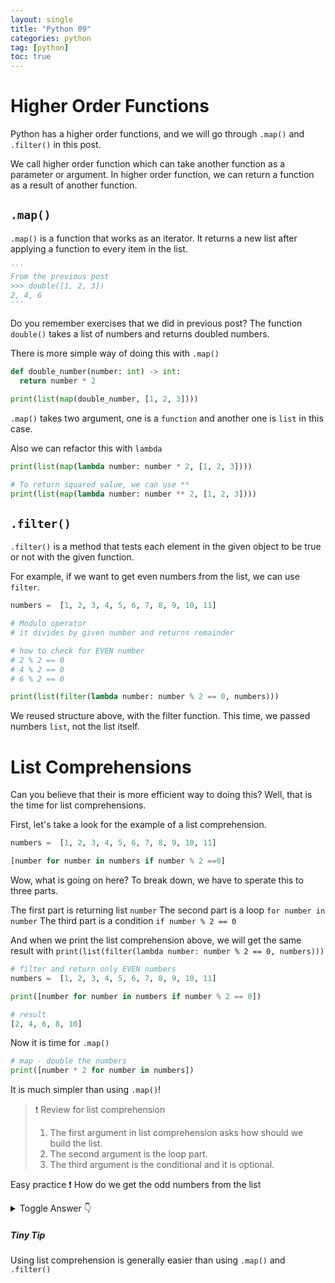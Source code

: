 ```yaml
---
layout: single
title: "Python 09"
categories: python
tag: [python]
toc: true
---
```


# Higher Order Functions

Python has a higher order functions, and we will go through `.map()` and `.filter()` in this post.

We call higher order function which can take another function as a parameter or argument. In higher order function, we can return a function as a result of another function.

## `.map()`

`.map()` is a function that works as an iterator. It returns a new list after applying a function to every item in the list.

```python
'''
From the previous post
>>> double([1, 2, 3])
2, 4, 6
'''
```

Do you remember exercises that we did in previous post? The function `double()` takes a list of numbers and returns doubled numbers.

There is more simple way of doing this with `.map()`

```python
def double_number(number: int) -> int:
  return number * 2

print(list(map(double_number, [1, 2, 3])))
```

`.map()` takes two argument, one is a `function` and another one is `list` in this case.

Also we can refactor this with `lambda`

```python
print(list(map(lambda number: number * 2, [1, 2, 3])))

# To return squared value, we can use **
print(list(map(lambda number: number ** 2, [1, 2, 3])))
```

## `.filter()`

`.filter()` is a method that tests each element in the given object to be true or not with the given function.

For example, if we want to get even numbers from the list, we can use `filter`.

```python
numbers =  [1, 2, 3, 4, 5, 6, 7, 8, 9, 10, 11]

# Modulo operator
# it divides by given number and returns remainder

# how to check for EVEN number
# 2 % 2 == 0
# 4 % 2 == 0
# 6 % 2 == 0

print(list(filter(lambda number: number % 2 == 0, numbers)))
```

We reused structure above, with the filter function. This time, we passed numbers `list`, not the list itself.

# List Comprehensions

Can you believe that their is more efficient way to doing this? Well, that is the time for list comprehensions.

First, let's take a look for the example of a list comprehension.

```python
numbers =  [1, 2, 3, 4, 5, 6, 7, 8, 9, 10, 11]

[number for number in numbers if number % 2 ==0]
```

Wow, what is going on here? To break down, we have to sperate this to three parts.

The first part is returning list `number`
The second part is a loop `for number in number`
The third part is a condition `if number % 2 == 0`

And when we print the list comprehension above, we will get the same result with `print(list(filter(lambda number: number % 2 == 0, numbers)))`

```python
# filter and return only EVEN numbers
numbers =  [1, 2, 3, 4, 5, 6, 7, 8, 9, 10, 11]

print([number for number in numbers if number % 2 == 0])

# result
[2, 4, 6, 8, 10]
```

Now it is time for `.map()`

```python
# map - double the numbers
print([number * 2 for number in numbers])
```

It is much simpler than using `.map()`!

> ❗ Review for list comprehension
>
> 1. The first argument in list comprehension asks how should we build the list.
> 2. The second argument is the loop part.
> 3. The third argument is the conditional and it is optional.

Easy practice ❗
How do we get the odd numbers from the list

<details>
  <summary>Toggle Answer 👇</summary>

```python
# get odd num
print([number for number in numbers if number % 2 != 0])
```

</details>

##### **Tiny Tip**

Using list comprehension is generally easier than using `.map()` and `.filter()`
